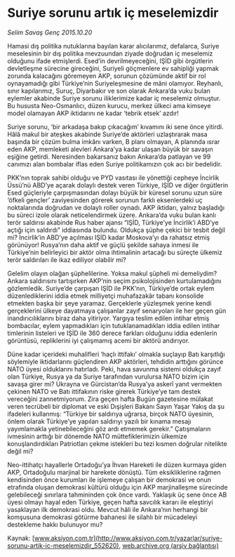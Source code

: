 # Suriye sorunu artık iç meselemizdir

*Selim Savaş Genç 2015.10.20*

<div class="pNewsDetailMainContent ctx_content" itemprop="articleBody">
 <p>
  Hamasi dış politika nutuklarına bayılan karar alıcılarımız, defalarca, Suriye meselesinin bir dış politika mevzuundan ziyade doğrudan iç meselemiz olduğunu ifade etmişlerdi. Esed’in devrilmeyeceğini, IŞİD gibi örgütlerin devletleşme sürecine gireceğini, Suriyeli göçmenlere ev sahipliği yapmak zorunda kalacağını göremeyen AKP, sorunun çözümünde aktif bir rol oynayamadığı gibi Türkiye’nin Suriyeleşmesine de mâni olamıyor. Reyhanlı, sınır kapılarımız, Suruç, Diyarbakır ve son olarak Ankara’da vuku bulan eylemler akabinde Suriye sorunu iliklerimize kadar iç meselemiz olmuştur. Bu hususta Neo-Osmanlıcı, düzen kurucu, merkez ülkeci ama kimseye model olamayan AKP iktidarını ne kadar ‘tebrik etsek’ azdır!
 </p>
 <p>
  Suriye sorunu, ‘bir arkadaşa bakıp çıkacağım’ kıvamını iki sene önce yitirdi. Hâlâ makul bir ateşkes akabinde Suriye’de aktörleri uzlaştırarak masa başında bir çözüm bulma imkânı varken, B planı olmayan, A planında ısrar eden AKP, memleketi alevleri Ankara’ya kadar ulaşan büyük bir savaşın eşiğine getirdi. Neresinden bakarsanız bakın Ankara’da patlayan ve 99 canımızı alan bombalar iflas eden Suriye politikamızın çok acı bir bedelidir.
 </p>
 <p>
  PKK’nın toprak sahibi olduğu ve PYD vasıtası ile yönettiği cepheye İncirlik Üssü’nü ABD’ye açarak dolaylı destek veren Türkiye, IŞİD ve diğer örgütlerin Esed güçleriyle çarpışmasından dolayı büyük bir küresel sorunu uzun süre ‘öfkeli gençler’ zaviyesinden görerek sorunun farklı eksenlerdeki uç noktalarında doğrudan ve dolaylı roller oynadı. AKP iktidarı, yalnız başladığı bu süreci izole olarak neticelendirmek üzere. Ankara’da vuku bulan kanlı terör saldırısı akabinde Rus haber ajansı “IŞİD, Türkiye’ye İncirlik’i ABD’ye açtığı için saldırdı” iddiasında bulundu. Oldukça şüphe çekici bir tesbit değil mi? İncirlik’in ABD’ye açılması IŞİD kadar Moskova’yı da rahatsız etmiş görünüyor! Rusya’nın daha aktif ve güçlü şekilde sahaya inmesi ile Türkiye’nin belirleyici bir aktör olma ihtimalinin artacağı bu süreçte ülkemiz terör saldırıları ile ikaz ediliyor olabilir mi?
 </p>
 <p>
  Gelelim olayın olağan şüphelilerine. Yoksa makul şüpheli mi demeliydim? Ankara saldırısını tartışırken AKP’nin seçim psikolojisinden kurtulamadığını gözlemledik. Suriye’de çarpışan IŞİD ile PKK’nın, Türkiye’de ortak eylem düzenlediklerini iddia etmek milliyetçi muhafazakâr tabanı konsolide etmekten başka bir şeye yaramaz. Gerçeklerle yüzleşmek yerine kendi gerçeklerini ülkeye dayatmaya çalışanlar zayıf senaryoları ile her geçen gün inandırıcılıklarını biraz daha yitiriyor. Yargıya teslim edilen intihar etmiş bombacılar, eylem yapmadıkları için tutuklanamadıkları iddia edilen intihar timlerinin listeleri ve IŞİD ile 360 derece farkları olduğunu iddia edenlerin görüntüsü, repliklerini iyi çalışmamış acemi bir aktörü andırıyor.
 </p>
 <p>
  Düne kadar içerideki muhalifleri ‘haçlı ittifakı’ olmakla suçlayıp Batı karşıtlığı söylemiyle iktidarlarını güçlendiren AKP aktörleri, tehdidin arttığını görünce NATO üyesi olduklarını hatırladı. Peki, hava savunma sistemi oldukça zayıf olan Türkiye, Rusya ya da Suriye tarafından vurulursa NATO bizim için savaşa girer mi? Ukrayna ve Gürcistan’da Rusya’ya askerî yanıt vermekten çekinen NATO ve Batı ittifakının riske girerek Türkiye’ye tam destek vereceğini zannetmiyorum. Zira geçen hafta Bugün gazetesine mülakat veren tecrübeli bir diplomat ve eski Dışişleri Bakanı Sayın Yaşar Yakış da şu ifadeleri kullanmış: “Türkiye bir saldırıya uğrarsa, birçok NATO üyesinin, önlem olarak Türkiye’ye yapılan saldırıyı yazılı bir kınama mesajı yayımlamakla yetinebileceğini göz ardı etmemek gerekir.” Çatışmaların ivmesinin arttığı bir dönemde NATO müttefiklerimizin ülkemize konuşlandırdıkları Patriotları çekme istekleri bu tezi kısmen doğrular nitelikte değil mi?
 </p>
 <p>
  Neo-ittihatçı hayallerle Ortadoğu’ya İhvan Hareketi ile düzen kurmaya giden AKP, Ortadoğulu marjinal bir harekete dönüştü. Tüm eksikliklerine rağmen kendisinden önce kurumları ile işlemeye çalışan bir demokrasi ve onun etrafında oluşan demokrasi kültürü olduğu için AKP marjinalleşme sürecinde gelebileceği sınırlara tahmininden çok önce vardı. Yaklaşık üç sene önce AB üyesi olmayı hayal eden Türkiye, geçen hafta savcılık kararı ile eleştiriyi yasaklayan ilk demokrasi oldu. Mevcut hâli ile Ankara’nın herhangi bir komşusuna demokrasi götürme bahanesi ile silahlı bir mücadeleyi destekleme hakkı bulunuyor mu?
 </p>
</div>


Kaynak: [www.aksiyon.com.tr](http://www.aksiyon.com.tr/yazarlar/suriye-sorunu-artik-ic-meselemizdir_552620), [web.archive.org (arşiv bağlantısı)](http://web.archive.org/web/20151021125303/http://www.aksiyon.com.tr/yazarlar/suriye-sorunu-artik-ic-meselemizdir_552620)
